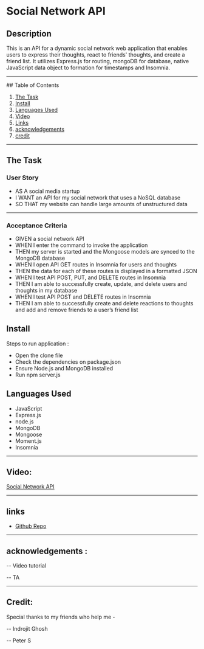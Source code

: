 # Social Network API

## Description

This is an API for a dynamic social network web application that enables users to express their thoughts, react to friends' thoughts, and create a friend list. It utilizes Express.js for routing, mongoDB for database, native JavaScript data object to formation for timestamps and Insomnia.

<hr>
## Table of Contents

1. [The Task](#the-task)
2. [Install](#install)
3. [Languages Used](#languages-used)
4. [Video](#Video)
5. [Links](#links)
6. [acknowledgements](#acknowledgements)
7. [credit](#credit)

<hr>

## The Task

### User Story

- AS A social media startup
- I WANT an API for my social network that uses a NoSQL database
- SO THAT my website can handle large amounts of unstructured data

<hr>

### Acceptance Criteria

- GIVEN a social network API
- WHEN I enter the command to invoke the application
- THEN my server is started and the Mongoose models are synced to the MongoDB database
- WHEN I open API GET routes in Insomnia for users and thoughts
- THEN the data for each of these routes is displayed in a formatted JSON
- WHEN I test API POST, PUT, and DELETE routes in Insomnia
- THEN I am able to successfully create, update, and delete users and thoughts in my database
- WHEN I test API POST and DELETE routes in Insomnia
- THEN I am able to successfully create and delete reactions to thoughts and add and remove friends to a user’s friend list

## Install

Steps to run application :

- Open the clone file
- Check the dependencies on package.json
- Ensure Node.js and MongoDB installed
- Run npm server.js

## Languages Used

- JavaScript
- Express.js
- node.js
- MongoDB
- Mongoose
- Moment.js
- Insomnia

<hr>

## Video:

[Social Network API](https://drive.google.com/file/d/1xxeGX2o1lZ2dmCrbZuk9ofkL-FaXYDQP/view?usp=sharing)

<hr>

## links

- [Github Repo](https://github.com/mdRashed30/Social-Network-API)

<hr>

## acknowledgements :

-- Video tutorial

-- TA

<hr>

## Credit:

Special thanks to my friends who help me -

-- Indrojit Ghosh

-- Peter S
